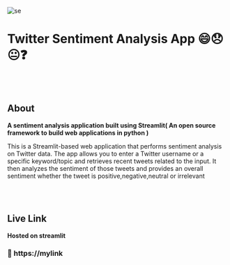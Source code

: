 ![se](https://miro.medium.com/max/1200/1*sDa7Oqnh-zRXPPewKZid4g.png)
<br>
# Twitter Sentiment Analysis App 😄😞😐❓
<br>
<br>

## About
**A sentiment analysis application built using Streamlit( An open source framework to build web applications in python )**

This is a Streamlit-based web application that performs sentiment analysis on Twitter data. The app allows you to enter a Twitter username or a specific keyword/topic and retrieves recent tweets related to the input. It then analyzes the sentiment of those tweets and provides an overall sentiment whether the tweet  is positive,negative,neutral or irrelevant

<br>
<br>

## Live Link
**Hosted on streamlit**

### 🔗 https://mylink
<br>
